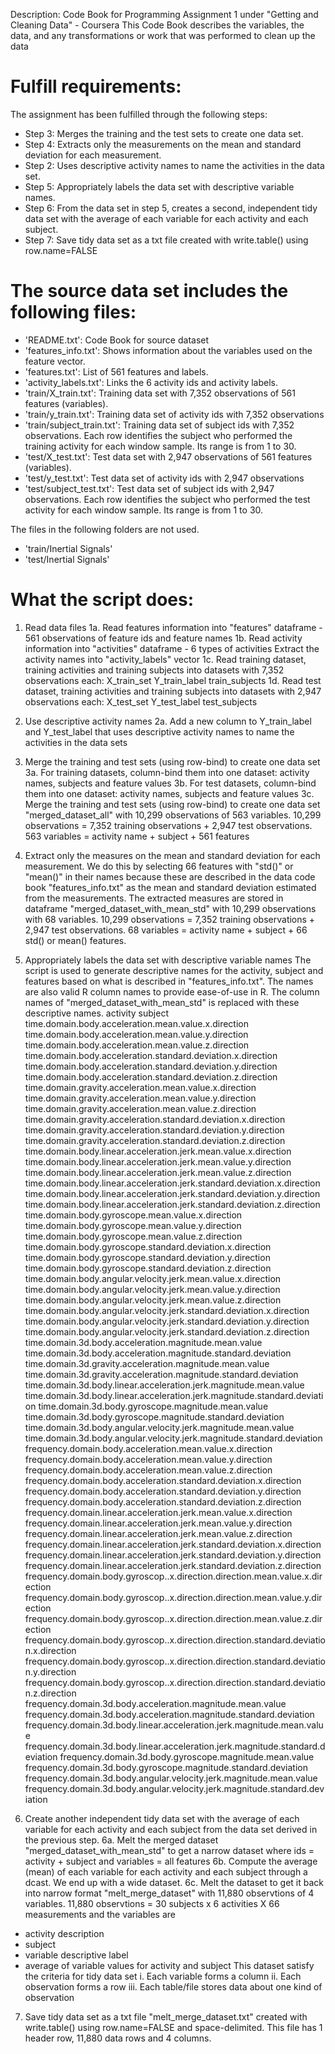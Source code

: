 Description: Code Book for Programming Assignment 1 under "Getting and Cleaning Data" - Coursera
This Code Book describes the variables, the data, and any transformations or work that was performed to clean up the data 

Fulfill requirements:
======================
The assignment has been fulfilled through the following steps:
- Step 3: Merges the training and the test sets to create one data set.
- Step 4: Extracts only the measurements on the mean and standard deviation for each measurement.
- Step 2: Uses descriptive activity names to name the activities in the data set.
- Step 5: Appropriately labels the data set with descriptive variable names. 
- Step 6: From the data set in step 5, creates a second, independent tidy data set with the average of each variable for each activity and each subject.
- Step 7: Save tidy data set as a txt file created with write.table() using row.name=FALSE

The source data set includes the following files:
=================================================
- 'README.txt': Code Book for source dataset 
- 'features_info.txt': Shows information about the variables used on the feature vector.
- 'features.txt': List of 561 features and labels.
- 'activity_labels.txt': Links the 6 activity ids and activity labels.
- 'train/X_train.txt': Training data set with 7,352 observations of 561 features (variables).
- 'train/y_train.txt': Training data set of activity ids with 7,352 observations
- 'train/subject_train.txt': Training data set of subject ids with 7,352 observations. Each row identifies the subject who performed the training activity for each window sample. Its range is from 1 to 30. 
- 'test/X_test.txt':  Test data set with 2,947 observations of 561 features (variables).
- 'test/y_test.txt': Test data set of activity ids with 2,947 observations
- 'test/subject_test.txt': Test data set of subject ids with 2,947 observations. Each row identifies the subject who performed the test activity for each window sample. Its range is from 1 to 30. 

The files in the following folders are not used.
- 'train/Inertial Signals'
- 'test/Inertial Signals'

What the script does:
=====================
1.  Read data files
1a. Read features information into "features" dataframe - 561 observations of feature ids and feature names
1b. Read activity information into "activities" dataframe - 6 types of activities
    Extract the activity names into "activity_labels" vector
1c. Read training dataset, training activities and training subjects into datasets with 7,352 observations each:
    X_train_set
    Y_train_label
    train_subjects
1d. Read test dataset, training activities and training subjects into datasets with 2,947 observations each:
    X_test_set
    Y_test_label
    test_subjects

2.  Use descriptive activity names
2a. Add a new column to Y_train_label and Y_test_label that uses descriptive activity names to name the activities in the data sets   

3.  Merge the training and test sets (using row-bind) to create one data set
3a. For training datasets, column-bind them into one dataset:
    activity names, subjects and feature values
3b. For test datasets, column-bind them into one dataset:
    activity names, subjects and feature values
3c. Merge the training and test sets (using row-bind) to create one data set "merged_dataset_all" with 10,299 observations of 563 variables. 10,299 observations = 7,352 training observations + 2,947 test observations. 563 variables = activity name + subject + 561 features

4.  Extract only the measures on the mean and standard deviation for each measurement.
We do this by selecting 66 features with "std()" or "mean()" in their names because these are described in the data code book "features_info.txt" as the mean and standard deviation estimated from the measurements. The extracted measures are stored in dataframe "merged_dataset_with_mean_std" with 10,299 observations with 68 variables. 10,299 observations = 7,352 training observations + 2,947 test observations. 68 variables = activity name + subject + 66 std() or mean() features.

5. Appropriately labels the data set with descriptive variable names 
The script is used to generate descriptive names for the activity, subject and features based on what is described in "features_info.txt". The names are also valid R column names to provide ease-of-use in R. The column names of "merged_dataset_with_mean_std" is replaced with these descriptive names.
        activity
        subject
        time.domain.body.acceleration.mean.value.x.direction
        time.domain.body.acceleration.mean.value.y.direction
        time.domain.body.acceleration.mean.value.z.direction
        time.domain.body.acceleration.standard.deviation.x.direction
        time.domain.body.acceleration.standard.deviation.y.direction
        time.domain.body.acceleration.standard.deviation.z.direction
        time.domain.gravity.acceleration.mean.value.x.direction
        time.domain.gravity.acceleration.mean.value.y.direction
        time.domain.gravity.acceleration.mean.value.z.direction
        time.domain.gravity.acceleration.standard.deviation.x.direction
        time.domain.gravity.acceleration.standard.deviation.y.direction
        time.domain.gravity.acceleration.standard.deviation.z.direction
        time.domain.body.linear.acceleration.jerk.mean.value.x.direction
        time.domain.body.linear.acceleration.jerk.mean.value.y.direction
        time.domain.body.linear.acceleration.jerk.mean.value.z.direction
        time.domain.body.linear.acceleration.jerk.standard.deviation.x.direction
        time.domain.body.linear.acceleration.jerk.standard.deviation.y.direction
        time.domain.body.linear.acceleration.jerk.standard.deviation.z.direction
        time.domain.body.gyroscope.mean.value.x.direction
        time.domain.body.gyroscope.mean.value.y.direction
        time.domain.body.gyroscope.mean.value.z.direction
        time.domain.body.gyroscope.standard.deviation.x.direction
        time.domain.body.gyroscope.standard.deviation.y.direction
        time.domain.body.gyroscope.standard.deviation.z.direction
        time.domain.body.angular.velocity.jerk.mean.value.x.direction
        time.domain.body.angular.velocity.jerk.mean.value.y.direction
        time.domain.body.angular.velocity.jerk.mean.value.z.direction
        time.domain.body.angular.velocity.jerk.standard.deviation.x.direction
        time.domain.body.angular.velocity.jerk.standard.deviation.y.direction
        time.domain.body.angular.velocity.jerk.standard.deviation.z.direction
        time.domain.3d.body.acceleration.magnitude.mean.value
        time.domain.3d.body.acceleration.magnitude.standard.deviation
        time.domain.3d.gravity.acceleration.magnitude.mean.value
        time.domain.3d.gravity.acceleration.magnitude.standard.deviation
        time.domain.3d.body.linear.acceleration.jerk.magnitude.mean.value
        time.domain.3d.body.linear.acceleration.jerk.magnitude.standard.deviation
        time.domain.3d.body.gyroscope.magnitude.mean.value
        time.domain.3d.body.gyroscope.magnitude.standard.deviation
        time.domain.3d.body.angular.velocity.jerk.magnitude.mean.value
        time.domain.3d.body.angular.velocity.jerk.magnitude.standard.deviation
        frequency.domain.body.acceleration.mean.value.x.direction
        frequency.domain.body.acceleration.mean.value.y.direction
        frequency.domain.body.acceleration.mean.value.z.direction
        frequency.domain.body.acceleration.standard.deviation.x.direction
        frequency.domain.body.acceleration.standard.deviation.y.direction
        frequency.domain.body.acceleration.standard.deviation.z.direction
        frequency.domain.linear.acceleration.jerk.mean.value.x.direction
        frequency.domain.linear.acceleration.jerk.mean.value.y.direction
        frequency.domain.linear.acceleration.jerk.mean.value.z.direction
        frequency.domain.linear.acceleration.jerk.standard.deviation.x.direction
        frequency.domain.linear.acceleration.jerk.standard.deviation.y.direction
        frequency.domain.linear.acceleration.jerk.standard.deviation.z.direction
        frequency.domain.body.gyroscop..x.direction.direction.mean.value.x.direction
        frequency.domain.body.gyroscop..x.direction.direction.mean.value.y.direction
        frequency.domain.body.gyroscop..x.direction.direction.mean.value.z.direction
        frequency.domain.body.gyroscop..x.direction.direction.standard.deviation.x.direction
        frequency.domain.body.gyroscop..x.direction.direction.standard.deviation.y.direction
        frequency.domain.body.gyroscop..x.direction.direction.standard.deviation.z.direction
        frequency.domain.3d.body.acceleration.magnitude.mean.value
        frequency.domain.3d.body.acceleration.magnitude.standard.deviation
        frequency.domain.3d.body.linear.acceleration.jerk.magnitude.mean.value
        frequency.domain.3d.body.linear.acceleration.jerk.magnitude.standard.deviation
        frequency.domain.3d.body.gyroscope.magnitude.mean.value
        frequency.domain.3d.body.gyroscope.magnitude.standard.deviation
        frequency.domain.3d.body.angular.velocity.jerk.magnitude.mean.value
        frequency.domain.3d.body.angular.velocity.jerk.magnitude.standard.deviation
        
6. Create another independent tidy data set with the average of each variable for each activity and each subject from the data set derived in the previous step.
6a. Melt the merged dataset "merged_dataset_with_mean_std" to get a narrow dataset where ids = activity + subject and variables = all features
6b. Compute the average (mean) of each variable for each activity and each subject through a dcast. We end up with a wide dataset.
6c. Melt the dataset to get it back into narrow format "melt_merge_dataset" with 11,880 observtions of 4 variables.
11,880 observtions = 30 subjects x 6 activities X 66 measurements and the variables are
- activity description
- subject
- variable descriptive label
- average of variable values for activity and subject
This dataset satisfy the criteria for tidy data set
        i.   Each variable forms a column
        ii.  Each observation forms a row
        iii. Each table/file stores data about one kind of observation

7. Save tidy data set as a txt file "melt_merge_dataset.txt" created with write.table() using row.name=FALSE and space-delimited. This file has 1 header row, 11,880 data rows and 4 columns.

  




